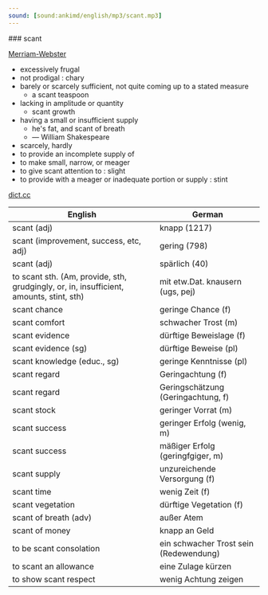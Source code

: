 ```yaml
---
sound: [sound:ankimd/english/mp3/scant.mp3]
---
```


\### scant

[Merriam-Webster](https://www.merriam-webster.com/dictionary/scant)

- excessively frugal
- not prodigal : chary
- barely or scarcely sufficient, not quite coming up to a stated measure
    - a scant teaspoon
- lacking in amplitude or quantity
    - scant growth
- having a small or insufficient supply
    - he's fat, and scant of breath
    - — William Shakespeare
- scarcely, hardly
- to provide an incomplete supply of
- to make small, narrow, or meager
- to give scant attention to : slight
- to provide with a meager or inadequate portion or supply : stint

[dict.cc](https://www.dict.cc/scant)

| English        | German       |
| -------------- | ------------ |
| scant (adj) | knapp (1217) |
| scant (improvement, success, etc, adj) | gering (798) |
| scant (adj) | spärlich (40) |
| to scant sth. (Am, provide, sth, grudgingly, or, in, insufficient, amounts, stint, sth) | mit etw.Dat. knausern (ugs, pej) |
| scant chance | geringe Chance (f) |
| scant comfort | schwacher Trost (m) |
| scant evidence | dürftige Beweislage (f) |
| scant evidence (sg) | dürftige Beweise (pl) |
| scant knowledge (educ., sg) | geringe Kenntnisse (pl) |
| scant regard | Geringachtung (f) |
| scant regard | Geringschätzung (Geringachtung, f) |
| scant stock | geringer Vorrat (m) |
| scant success | geringer Erfolg (wenig, m) |
| scant success | mäßiger Erfolg (geringfgiger, m) |
| scant supply | unzureichende Versorgung (f) |
| scant time | wenig Zeit (f) |
| scant vegetation | dürftige Vegetation (f) |
| scant of breath (adv) | außer Atem |
| scant of money | knapp an Geld |
| to be scant consolation | ein schwacher Trost sein (Redewendung) |
| to scant an allowance | eine Zulage kürzen |
| to show scant respect | wenig Achtung zeigen |
